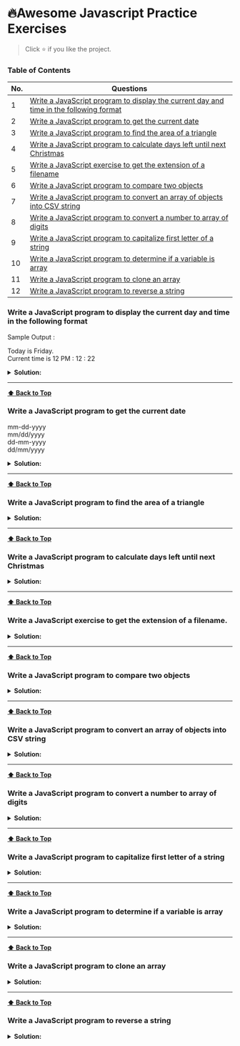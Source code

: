 # 🔥Awesome Javascript Practice Exercises

> Click :star: if you like the project.

### Table of Contents

| No. | Questions                                                                                                                                                                         |
| --- | --------------------------------------------------------------------------------------------------------------------------------------------------------------------------------- |
| 1   | [Write a JavaScript program to display the current day and time in the following format](#write-a-javascript-program-to-display-the-current-day-and-time-in-the-following-format) |
| 2   | [Write a JavaScript program to get the current date](#write-a-javascript-program-to-get-the-current-date)                                                                         |
| 3   | [Write a JavaScript program to find the area of a triangle](#write-a-javascript-program-to-find-the-area-of-a-triangle)                                                           |
| 4   | [Write a JavaScript program to calculate days left until next Christmas](#write-a-javascript-program-to-calculate-days-left-until-next-christmas)                                 |
| 5   | [Write a JavaScript exercise to get the extension of a filename](#write-a-javascript-exercise-to-get-the-extension-of-a-filename)                                                 |
| 6   | [Write a JavaScript program to compare two objects](#write-a-javascript-program-to-compare-two-objects)                                                                           |
| 7   | [Write a JavaScript program to convert an array of objects into CSV string](#write-a-javascript-program-to-convert-an-array-of-objects-into-csv-string)                           |
| 8   | [Write a JavaScript program to convert a number to array of digits](#write-a-javascript-program-to-convert-a-number-to-array-of-digits)                                           |
| 9   | [Write a JavaScript program to capitalize first letter of a string](#write-a-javascript-program-to-capitalize-first-letter-of-a-string)                                           |
| 10  | [Write a JavaScript program to determine if a variable is array](#write-a-javascript-program-to-determine-if-a-variable-is-array)                                                                   |
| 11  | [Write a JavaScript program to clone an array](#write-a-javascript-program-to-clone-an-array)                                                                                     |
| 12  | [Write a JavaScript program to reverse a string](#write-a-javascript-program-to-reverse-a-string)                                                                                     |

### Write a JavaScript program to display the current day and time in the following format

Sample Output :

<p>
Today is Friday.<br />
Current time is 12 PM : 12 : 22
</p>
<details><summary><b>Solution:</b></summary>
<p>

```javascript
function getTime(today) {
  const ampm = today.getHours() > 12 ? 'pm' : 'am';
  const hours = today.getHours() % 12 ? today.getHours() % 12 : 12;
  const minutes =
    today.getMinutes() < 10 ? `0${today.getMinutes()}` : today.getMinutes();
  const seconds =
    today.getSeconds() < 10 ? `0${today.getSeconds()}` : today.getSeconds();

  return `${hours} ${ampm} : ${minutes} : ${seconds}`;
}

function getDay(today) {
  return [
    'Sunday',
    'Monday',
    'Tuesday',
    'Wednesday',
    'Thursday',
    'Friday',
    'Saturday',
  ][today.getDay()];
}

const d = new Date();
console.log(`Today is ${getDay(d)}`);
console.log(`Current time is ${getTime(d)}`);
```

<p>
</details>

---

**[⬆ Back to Top](#table-of-contents)**

### Write a JavaScript program to get the current date

mm-dd-yyyy <br />
mm/dd/yyyy <br />
dd-mm-yyyy <br />
dd/mm/yyyy

</p>
<details><summary><b>Solution:</b></summary>
<p>

```javascript
function getDate(date, format, separator) {
  const data = {
    yyyy: today.getFullYear(),
    mm: today.getMonth() < 10 ? `0${today.getMonth()}` : today.getMonth(),
    dd: today.getDate() < 10 ? `0${today.getDate()}` : today.getDate(),
  };

  return format
    .split(separator)
    .map((char) => data[char])
    .join(separator);
}
const today = new Date();

console.log(getDate(today, 'mm-dd-yyyy', '-'));
console.log(getDate(today, 'mm/dd/yyyy', '/'));
console.log(getDate(today, 'dd-mm-yyyy', '-'));
console.log(getDate(today, 'dd/mm/yyyy', '/'));
```

<p>
</details>

---

**[⬆ Back to Top](#table-of-contents)**

### Write a JavaScript program to find the area of a triangle

</p>
<details><summary><b>Solution:</b></summary>
<p>

```javascript
function areaOfTriangle(a, b, c) {
  const s = (a + b + c) / 2;

  return Math.sqrt(s * (s - a) * (s - b) * (s - c));
}

console.log(areaOfTriangle(5, 6, 7));
```

<p>
</details>

---

**[⬆ Back to Top](#table-of-contents)**

### Write a JavaScript program to calculate days left until next Christmas

</p>
<details><summary><b>Solution:</b></summary>
<p>

```javascript
function daysUntilChristmas() {
  const today = new Date();
  const difference = new Date(today.getFullYear(), 11, 25) - new Date();
  const oneDayInNilliseconds = 1000 * 3600 * 24;

  return Math.ceil(difference / oneDayInNilliseconds);
}

console.log(daysUntilChristmas());
```

<p>
</details>

---

**[⬆ Back to Top](#table-of-contents)**

### Write a JavaScript exercise to get the extension of a filename.

</p>
<details><summary><b>Solution:</b></summary>
<p>

```javascript
function getExtension(filename) {
  return filename.substring(filename.lastIndexOf('.') + 1);
}

console.log(getExtension('hello-world.txt'));
console.log(getExtension('awesome.component.ts'));
console.log(getExtension('readme.md'));
console.log(getExtension('user.jsx'));
```

<p>
</details>

---

**[⬆ Back to Top](#table-of-contents)**

### Write a JavaScript program to compare two objects

</p>
<details><summary><b>Solution:</b></summary>
<p>

```javascript
function matches(source, target) {
  return Object.keys(source).every(
    (key) => target.hasOwnProperty(key) && target[key] === source[key]
  );
}

const car = {
  color: 'red',
  type: 'suv',
};

p1 = {
  name: 'john doe',
  car,
};
p2 = {
  name: 'john doe',
  car,
};
console.log(matches(p1, p2)); // true
console.log(matches(p1, { color: 'red', type: 'suv' })); // false
console.log(matches(p1, { name: 'john doe', car })); // true
console.log(matches(p1, { name: 'jane doe', car })); // false
```

<p>
</details>

---

**[⬆ Back to Top](#table-of-contents)**

### Write a JavaScript program to convert an array of objects into CSV string

</p>
<details><summary><b>Solution:</b></summary>
<p>

```javascript
function arrayToCSV(collection) {
  const headers = {};
  const rows = collection
    .map(
      (row) =>
        `${Object.keys(row)
          .map((key) => {
            headers[key] = key;

            return row[key];
          })
          .join(',')}`
    )
    .join('\n');

  return `${Object.keys(headers).join(',')}\n${rows}`;
}

console.log(
  arrayToCSV([
    { name: 'India', city: 'Pune', continent: 'Asia' },
    { name: 'Kenya', city: 'Mombasa', continent: 'Africa' },
    {
      name: 'Canada',
      city: 'Waterloo',
      continent: 'North America',
      captial: 'Ottawa',
    },
    { name: 'France', city: 'Paris', continent: 'Europe' },
  ])
);
```

<p>
</details>

---

**[⬆ Back to Top](#table-of-contents)**

### Write a JavaScript program to convert a number to array of digits

</p>
<details><summary><b>Solution:</b></summary>
<p>

```javascript
function numberToArray(num) {
  if (typeof num === 'number') {
    return `${num}`.split('').map((n) => parseInt(n));
  } else {
    return NaN;
  }
}

console.log(numberToArray(1234)); // [1, 2, 3, 4]
console.log(numberToArray('dsc')); // NaN
```

<p>
</details>

---

**[⬆ Back to Top](#table-of-contents)**

### Write a JavaScript program to capitalize first letter of a string

</p>
<details><summary><b>Solution:</b></summary>
<p>

```javascript
function ucfirst(str) {
  return `${str.charAt(0).toUpperCase()}${str.substring(1)}`;
}

console.log(ucfirst('javascript'));
```

<p>
</details>

---

**[⬆ Back to Top](#table-of-contents)**

### Write a JavaScript program to determine if a variable is array

</p>
<details><summary><b>Solution:</b></summary>
<p>

```javascript
function is_array(param) {
  return Object.getPrototypeOf(param) === Array.prototype;
}

console.log(is_array([1, 2, 3, 4])); // true
console.log(is_array('abcd')); // false
```

<p>
</details>

---

**[⬆ Back to Top](#table-of-contents)**

### Write a JavaScript program to clone an array

</p>
<details><summary><b>Solution:</b></summary>
<p>

```javascript
// using spread operator
function cloneArr(arr) {
  return [...arr];
}

console.log([1, 2, 3, 4, 5]);

// using for slice
function cloneArr(arr) {
  return arr.slice();
}

console.log([1, 2, 3, 4, 5]);

// using JSON object
function cloneArr(arr) {
  return JSON.parse(JSON.stringify(arr));
}

console.log([1, 2, 3, 4, 5]);

// using Array.from
function cloneArr(arr) {
  return Array.from(arr);
}

console.log([1, 2, 3, 4, 5]);
```

<p>
</details>

---

**[⬆ Back to Top](#table-of-contents)**
### Write a JavaScript program to reverse a string
<details><summary><b>Solution:</b></summary>
<p>
```javascript
function reverse(str) {
  return str.split('').reverse().join('');
}

// Test the function
const input = "Hello, World!";
const reversed = reverse(input);
console.log(reversed); 
// Output: "!dlroW ,olleH"
```

<p>
</details>

---